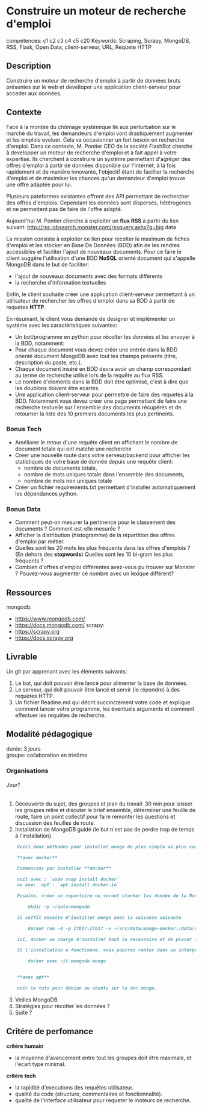 # Construire un moteur de recherche d'emploi 

compétences: c1 c2 c3 c4 c5 c20
Keywords: Scraping, Scrapy, MongoDB, RSS, Flask, Open Data, client-serveur, URL, Requete HTTP


## Description

Construire un moteur de recherche d'emploi à partir de données bruts présentes sur le web et develloper une application client-serveur pour acceder aux données.

## Contexte

Face à la montée du chômage systémique lié aux perturbation sur le marché du travail, les demandeurs d'emploi vont drastiquement augmenter et les emplois evoluer.
Cela va occasionner un fort besoin en recherche d'emploi.
Dans ce contexte, M. Pontier CEO de la société FlashBot cherche à developper un moteur de recherche d'emploi et à fait appel à votre expertise.
Ils cherchent à construire un système permettant d'agréger des offres d'emploi à partir de données disponible sur l'Internet, à la fois rapidement et de manière innovante,
l'objectif étant de faciliter la recherche d'emploi et de maximiser les chances qu'un demandeur d'emploi trouve une offre adaptée pour lui.

Plusieurs pateformes existantes offrent des API permettant de rechercher des offres d'emplois. Cependant les données sont dispersés, hétérogènes et ne permettent pas de faire de l'offre adapté.

Aujourd'hui M. Pontier cherche à exploiter un **flux RSS** à partir du lien suivant: http://rss.jobsearch.monster.com/rssquery.ashx?q=big data

La mission consiste à exploiter ce lien pour récolter le maximum de fiches d'emploi et les stocker en Base De Données (BDD) afin de les rendres accessibles et faciliter l'ajout de nouveaux documents.
Pour ce faire le client suggère l'utilisation d'une BDD **NoSQL** orienté document qui s'appelle MongoDB dans le but de faciliter:
* l'ajout de nouveaux documents avec des formats différents
* la recherche d'information textuelles

Enfin, le client souhaite créer une application client-serveur permettant à un utilisateur de rechercher les offres d'emploi dans sa BDD à partir de requetes **HTTP**.

En résumant, le client vous demande de designer et implémenter un systéme avec les caractéristiques suivantes:
* Un bot/programme en python pour récolter les données et les envoyer à la BDD, notamment: <!--(Attention: Limiter votre nombre de requêtes pour la phase de test pour ne pas vous faire bannir du site cible!)-->
* Pour chaque document vous devez créer une entrée dans la BDD orienté document MongoDB avec tout les champs présents (titre, description du poste, etc.).
* Chaque document inséré en BDD devra avoir un champ correspondant au terme de recherche utilisé lors de la requête au flux RSS.
* Le nombre d'elements dans la BDD doit être optimisé, c'est à dire que les doublons doivent être ecartés.
* Une application client-serveur pour permettre de faire des requetes à la BDD. Notamment vous devez créer une page permettant de faire une recherche textuelle sur l'ensemble des documents récupérés et de retourner la liste des 10 premiers documents les plus pertinents.


### Bonus Tech
* Améliorer le retour d'une requête client en affichant le nombre de document totale qui ont matché une recherche
* Creer une nouvelle route dans votre serveur/backend pour afficher les statistiques de votre base de donnée depuis une requête client: 
    * nombre de documents totale,
    * nombre de mots uniques totale dans l'ensemble des documents,
    * nombre de mots non uniques totale
* Créer un fichier requirements.txt permettant d'installer automatiquement les dépendances python.


### Bonus Data
* Comment peut-on mesurer la pertinence pour le classement des documents ? Comment est-elle mesurée ?
* Afficher la distribution (histogramme) de la répartition des offres d'emploi par métier.
* Quelles sont les 20 mots les plus fréquents dans les offres d'emplois ? (En dehors des **stopwords**) Quelles sont les 10 bi-gram les plus fréquents ?
* Combien d'offres d'emploi différentes avez-vous pu trouver sur Monster ? Pouvez-vous augmenter ce nombre avec un lexique différent?



## Ressources

mongodb: 
* https://www.mongodb.com/
* https://docs.mongodb.com/
scrapy:
* https://scrapy.org
* https://docs.scrapy.org


## Livrable

Un git par apprenant avec les éléments suivants:
1. Le bot, qui doit pouvoir être lancé pour alimenter la base de données.
2. Le serveur, qui doit pouvoir être lancé et servir (ie répondre) à des requetes HTTP.
3. Un fichier Readme.md qui décrit succinctement votre code et explique comment lancer votre programme, les éventuels arguments et comment effectuer les requêtes de recherche.

## Modalité pédagogique

durée: 3 jours  
groupe: collaboration en trinôme  

### Organisations

###### Jour1

1. Découverte du sujet, des groupes et plan du travail: 30 min pour laisser les groupes relire et discuter le brief ensemble, déterminer une feuille de route, faire un point collectif pour faire remonter les questions et discussion des feuilles de route.
2. Installation de MongoDB guidé (le but n'est pas de perdre trop de temps à l'installation).

```markdown
    Voici deux méthodes pour installer mongo du plus simple au plus complexe (à utiliser en fonction de votre préférence ou en cas d'echec d'une méthode)

    **avec docker**

    Commencons par installer **docker**

    soit avec : `sudo snap install docker`
    ou avec `apt`: `apt install docker.io`

    Ensuite, créer un repertoire ou seront stocker les donnée de la MongoDB, par exemple

        mkdir -p ~/data-mongodb

    il suffit ensuite d'installer mongo avec la suivante suivante

        docker run -d -p 27017:27017 -v ~/src/data/mongo-docker:/data/db --name mongodb mongo:4.2 

    ici, docker se charge d'installer tout le necessaire et de placer le tout dans un conteneur isolé.

    Si l'installation a fonctionné, vous pourrez renter dans un interpreteur mongodb avec la commande suivante:

        docker exec -it mongodb mongo


    **avec apt**

    voir le tuto pour debian ou ubuntu sur la doc mongo.
```


3. Veilles MongoDB
4. Stratégies pour récolter les données ?
5. Suite ?


## Critére de perfomance

**critère humain**
* la moyenne d'avancement entre tout les groupes doit être maximale, et l'ecart type minimal.


**critère tech**
* la rapidité d'executions des requêtes utilisateur. 
* qualité du code (structure, commentaires et fonctionnalité).
* qualité de l'interface utilisateur pour requeter le moteurs de recherche.

